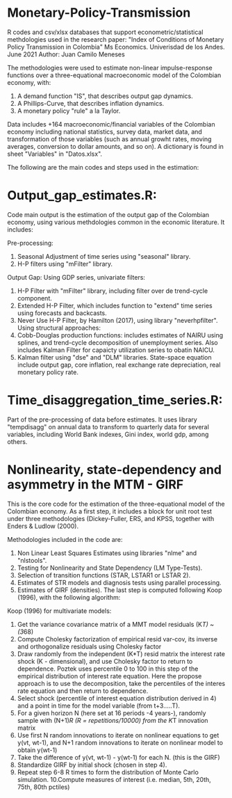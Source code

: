 # Monetary-Policy-Transmission
R codes and csv/xlsx databases that support econometric/statistical methdologies used in the research paper: "Index of Conditions of Monetary Policy Transmission in Colombia"
Ms Economics. Univerisdad de los Andes.
June 2021
Author: Juan Camilo Meneses

The methodologies were used to estimate non-linear impulse-response functions over a three-equational macroeconomic model of the Colombian economy, with:

1. A demand function "IS", that describes output gap dynamics.
2. A Phillips-Curve, that describes inflation dynamics.
3. A monetary policy "rule" a la Taylor.    

Data includes +164 macroeconomic/financial variables of the Colombian economy including national statistics, survey data, market data, and transformation of those variables (such as annual growht rates, moving averages, conversion to dollar amounts, and so on). A dictionary is found in sheet "Variables" in "Datos.xlsx".

The following are the main codes and steps used in the estimation:

# Output_gap_estimates.R: 
Code main output is the estimation of the output gap of the Colombian economy, using various methdologies common in the economic literature. It includes:

Pre-processing: 
1. Seasonal Adjustment of time series using "seasonal" library. 
2. H-P filters using "mFilter" library.

Output Gap: 
Using GDP series, univariate filters:
1. H-P Filter with "mFilter" library, including filter over de trend-cycle component.
2. Extended H-P Filter, which includes function to "extend" time series using forecasts and backcasts.
3. Never Use H-P Filter, by Hamilton (2017), using library "neverhpfilter".
Using structural approaches:
1. Cobb-Douglas production functions: includes estimates of NAIRU using splines, and trend-cycle decomposition of unemployment series. Also includes Kalman Filter for capaicty utilization series to obatin NAICU.
2. Kalman filter using "dse" and "DLM" libraries. State-space equation include output gap, core inflation, real exchange rate depreciation, real monetary policy rate.

# Time_disaggregation_time_series.R:
Part of the pre-processing of data before estimates. It uses library "tempdisagg" on annual data to transform to quarterly data for several variables, including World Bank indexes, Gini index, world gdp, among others. 

# Nonlinearity, state-dependency and asymmetry in the MTM - GIRF
This is the core code for the estimation of the three-equational model of the Colombian economy.
As a first step, it includes a block for unit root test under three methodologies (Dickey-Fuller, ERS, and KPSS, together with Enders & Ludlow (2000).

Methodologies included in the code are: 
1. Non Linear Least Squares Estimates using libraries "nlme" and "nlstools".
2. Testing for Nonlinearity and State Dependency (LM Type-Tests). 
3. Selection of transition functions (STAR, LSTAR1 or LSTAR 2).
4. Estimates of STR models and diagnosis tests using parallel processing. 
5. Estimates of GIRF (densities). The last step is computed following Koop (1996), with the following algorithm:

Koop (1996) for multivariate models:

1. Get the variance covariance matrix of a MMT model residuals (K*T) ~ (3*68)
2. Compute Cholesky factorization of empirical resid var-cov, its inverse and orthogonalize residuals using Cholesky factor
3. Draw randomly from the independent (K*T) resid matrix the interest rate shock (K - dimensional), and use Cholesky factor to return to dependence. Poztek uses percentile 0 to 100 in this step of the empirical distribution of interest rate equation. Here the propose approach is to use the decomposition, take the percentiles of the interes rate equation and then return to dependence. 
4. Select shock (percentile of interest equation distribution derived in 4) and a point in time for the model variable (from t+3.....T).
5. For a given horizon N (here set at 16 periods -4 years-), randomly sample with (N+1)*R (R = repetitions/10000) from the K*T innovation matrix 
6. Use first N random innovations to iterate on nonlinear equations to get y(vt, wt-1), and N+1 random innovations to iterate on nonlinear model to obtain y(wt-1) 
7. Take the difference of y(vt, wt-1) - y(wt-1) for each N. (this is the GIRF)
8. Standardize GIRF by initial shock (chosen in step 4). 
9. Repeat step 6-8 R times to form the distribution of Monte Carlo simulation. 
10.Compute measures of interest (i.e. median, 5th, 20th, 75th, 80th pctiles)


